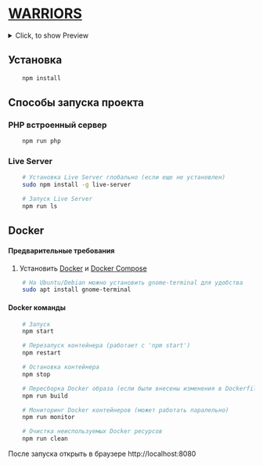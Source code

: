 # [WARRIORS](https://ashuksu.github.io/warriors/public)

<details>
  <summary>Click, to show Preview</summary>


![WARRIORS](https://raw.githubusercontent.com/ashuksu/warriors/refs/heads/main/preview.jpg)
</details>

## Установка

```bash
    npm install
```

## Способы запуска проекта

### PHP встроенный сервер

```bash
    npm run php
```

### Live Server

```bash
    # Установка Live Server глобально (если еще не установлен)
    sudo npm install -g live-server
```

```bash
    # Запуск Live Server
    npm run ls
```

## Docker

#### Предварительные требования

1. Установить [Docker](https://docs.docker.com/get-docker/) и [Docker Compose](https://docs.docker.com/compose/install/)

```bash
    # На Ubuntu/Debian можно установить gnome-terminal для удобства
    sudo apt install gnome-terminal
```

#### Docker команды

```bash
    # Запуск
    npm start
```

```bash
    # Перезапуск контейнера (работает с 'npm start')
    npm restart
```

```bash  
    # Остановка контейнера
    npm stop
```

```bash   
    # Пересборка Docker образа (если были внесены изменения в Dockerfile)
    npm run build
```

```bash
    # Мониторинг Docker контейнеров (может работать паралельно)
    npm run monitor
```

```bash 
    # Очистка неиспользуемых Docker ресурсов
    npm run clean
```

После запуска открыть в браузере http://localhost:8080